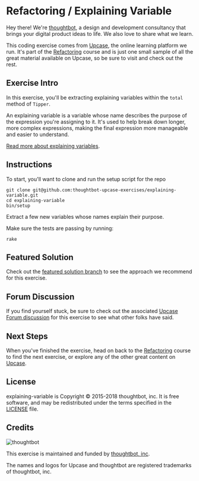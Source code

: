 # Refactoring / Explaining Variable

Hey there! We're [thoughtbot](https://thoughtbot.com), a design and
development consultancy that brings your digital product ideas to life.
We also love to share what we learn.

This coding exercise comes from [Upcase](https://thoughtbot.com/upcase),
the online learning platform we run. It's part of the
[Refactoring](https://thoughtbot.com/upcase/refactoring) course and is just one small sample of all
the great material available on Upcase, so be sure to visit and check out the rest.

## Exercise Intro

In this exercise, you'll be extracting explaining variables within the `total` method of `Tipper`.

An explaining variable is a variable whose name describes the purpose of the expression you're assigning to it. It's used to help break down longer, more complex expressions, making the final expression more manageable and easier to understand.

[Read more about explaining variables](http://refactoring.com/catalog/extractVariable.html).

## Instructions

To start, you'll want to clone and run the setup script for the repo

    git clone git@github.com:thoughtbot-upcase-exercises/explaining-variable.git
    cd explaining-variable
    bin/setup

Extract a few new variables whose names explain their purpose.

Make sure the tests are passing by running:

    rake

## Featured Solution

Check out the [featured solution branch](https://github.com/thoughtbot-upcase-exercises/explaining-variable/compare/featured-solution#toc) to
see the approach we recommend for this exercise.

## Forum Discussion

If you find yourself stuck, be sure to check out the associated
[Upcase Forum discussion](https://forum.upcase.com/t/refactoring-explaining-variable/4636)
for this exercise to see what other folks have said.

## Next Steps

When you've finished the exercise, head on back to the
[Refactoring](https://thoughtbot.com/upcase/refactoring) course to find the next exercise,
or explore any of the other great content on
[Upcase](https://thoughtbot.com/upcase).

## License

explaining-variable is Copyright © 2015-2018 thoughtbot, inc. It is free software,
and may be redistributed under the terms specified in the
[LICENSE](/LICENSE.md) file.

## Credits

![thoughtbot](https://thoughtbot.com/thoughtbot-logo-for-readmes.svg)

This exercise is maintained and funded by
[thoughtbot, inc](http://thoughtbot.com/community).

The names and logos for Upcase and thoughtbot are registered trademarks of
thoughtbot, inc.
